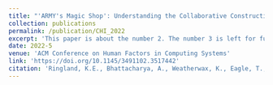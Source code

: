 ```yaml
---
title: "'ARMY's Magic Shop': Understanding the Collaborative Construction of Playful Places in Online Communities"
collection: publications
permalink: /publication/CHI_2022
excerpt: 'This paper is about the number 2. The number 3 is left for future work.'
date: 2022-5
venue: 'ACM Conference on Human Factors in Computing Systems'
link: 'https://doi.org/10.1145/3491102.3517442'
citation: 'Ringland, K.E., Bhattacharya, A., Weatherwax, K., Eagle, T., Wolf, C.T. ARMY's Magic Shop: Understanding the Collaborative Construction of Playful Places in Online Communities. ACM Conference on Human Factors in Computing Systems. 2022.'
---
```

